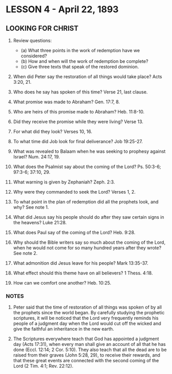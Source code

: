 # LESSON 4 - April 22, 1893
## LOOKING FOR CHRIST

1. Review questions:
   - (a) What three points in the work of redemption have we considered?
   - (b) How and when will the work of redemption be complete?
   - (c) Give three texts that speak of the restored dominion.

2. When did Peter say the restoration of all things would take place? Acts 3:20, 21.
3. Who does he say has spoken of this time? Verse 21, last clause.
4. What promise was made to Abraham? Gen. 17:7, 8.
5. Who are heirs of this promise made to Abraham? Heb. 11:8-10.
6. Did they receive the promise while they were living? Verse 13.
7. For what did they look? Verses 10, 16.
8. To what time did Job look for final deliverance? Job 19:25-27.
9. What was revealed to Balaam when he was seeking to prophesy against Israel? Num. 24:17, 19.
10. What does the Psalmist say about the coming of the Lord? Ps. 50:3-6; 97:3-6; 37:10, 29.
11. What warning is given by Zephaniah? Zeph. 2:3.
12. Why were they commanded to seek the Lord? Verses 1, 2.
13. To what point in the plan of redemption did all the prophets look, and why? See note 1.
14. What did Jesus say his people should do after they saw certain signs in the heavens? Luke 21:28.
15. What does Paul say of the coming of the Lord? Heb. 9:28.
16. Why should the Bible writers say so much about the coming of the Lord, when he would not come for so many hundred years after they wrote? See note 2.
17. What admonition did Jesus leave for his people? Mark 13:35-37.
18. What effect should this theme have on all believers? 1 Thess. 4:18.
19. How can we comfort one another? Heb. 10:25.

### NOTES

1. Peter said that the time of restoration of all things was spoken of by all the prophets since the world began. By carefully studying the prophetic scriptures, it will be noticed that the Lord very frequently reminds his people of a judgment day when the Lord would cut off the wicked and give the faithful an inheritance in the new earth.

2. The Scriptures everywhere teach that God has appointed a judgment day (Acts 17:31), when every man shall give an account of all that he has done (Eccl. 12:14; 2 Cor. 5:10). They also teach that all the dead are to be raised from their graves (John 5:28, 29), to receive their rewards, and that these great events are connected with the second coming of the Lord (2 Tim. 4:1; Rev. 22:12).